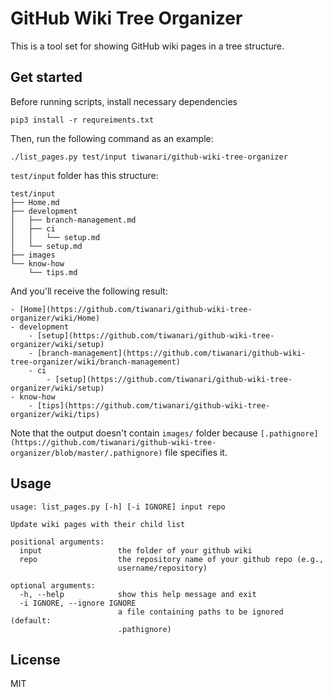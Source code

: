 GitHub Wiki Tree Organizer
===

This is a tool set for showing GitHub wiki pages in a tree structure.

## Get started

Before running scripts, install necessary dependencies

```
pip3 install -r requreiments.txt
```

Then, run the following command as an example:
```
./list_pages.py test/input tiwanari/github-wiki-tree-organizer
```

`test/input` folder has this structure:
```
test/input
├── Home.md
├── development
│   ├── branch-management.md
│   ├── ci
│   │   └── setup.md
│   └── setup.md
├── images
└── know-how
    └── tips.md
```

And you'll receive the following result:
```
- [Home](https://github.com/tiwanari/github-wiki-tree-organizer/wiki/Home)
- development
	- [setup](https://github.com/tiwanari/github-wiki-tree-organizer/wiki/setup)
	- [branch-management](https://github.com/tiwanari/github-wiki-tree-organizer/wiki/branch-management)
	- ci
		- [setup](https://github.com/tiwanari/github-wiki-tree-organizer/wiki/setup)
- know-how
	- [tips](https://github.com/tiwanari/github-wiki-tree-organizer/wiki/tips)
```

Note that the output doesn't contain `images/` folder because `[.pathignore](https://github.com/tiwanari/github-wiki-tree-organizer/blob/master/.pathignore)` file specifies it.

## Usage
```
usage: list_pages.py [-h] [-i IGNORE] input repo

Update wiki pages with their child list

positional arguments:
  input                 the folder of your github wiki
  repo                  the repository name of your github repo (e.g.,
                        username/repository)

optional arguments:
  -h, --help            show this help message and exit
  -i IGNORE, --ignore IGNORE
                        a file containing paths to be ignored (default:
                        .pathignore)
```

## License
MIT

